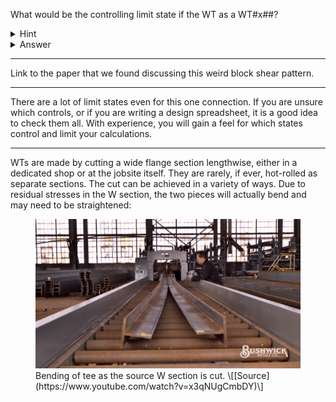 What would be the controlling limit state if the WT as a WT#x##?

<details>
    <summary>Hint</summary>
    Here's a hint!
</details>

<details>
    <summary>Answer</summary>
    Simplified calculations...
</details>

-----------------------------------

Link to the paper that we found discussing this weird block shear pattern.

-----------------------------------

There are a lot of limit states even for this one connection.
If you are unsure which controls, or if you are writing a design spreadsheet, it is a good idea to check them all.
With experience, you will gain a feel for which states control and limit your calculations.

-----------------------------------

WTs are made by cutting a wide flange section lengthwise, either in a dedicated shop
or at the jobsite itself.
They are rarely, if ever, hot-rolled as separate sections.
The cut can be achieved in a variety of ways.
Due to residual stresses in the W section, the two pieces will actually bend
and may need to be straightened:

<figure>
    <img src="./bending-of-tee-when-cut.gif">
    <figcaption>Bending of tee as the source W section is cut. \[[Source](https://www.youtube.com/watch?v=x3qNUgCmbDY)\]</figcaption>
</figure>
